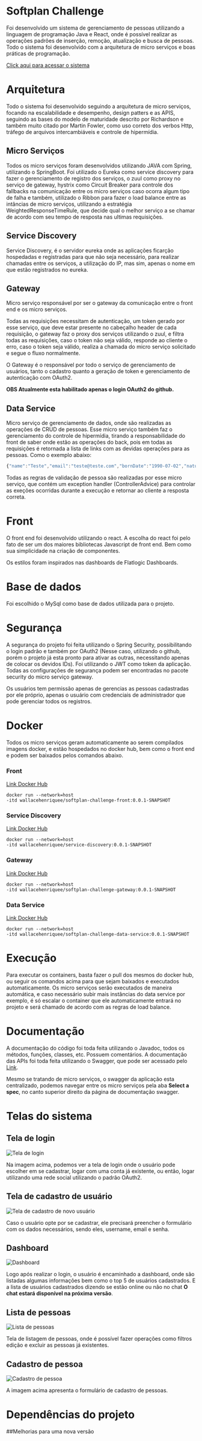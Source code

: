 # Softplan Challenge
Foi desenvolvido um sistema de gerenciamento de pessoas utilizando a linguagem de programação Java e React, onde é possível
realizar as operações padrões de inserção, remoção, atualização e busca de pessoas. 
Todo o sistema foi desenvolvido com a arquitetura de micro serviços e boas práticas de programação.


[Click aqui para acessar o sistema](http://165.227.3.54:3000)


# Arquitetura
Todo o sistema foi desenvolvido seguindo a arquitetura de micro serviços, focando na escalabilidade e desempenho, design patters e as APIS, seguindo as bases do modelo 
de maturidade descrito por Richardson e também muito citado por Martin Fowler, como uso correto dos verbos Http, tráfego de arquivos intercambiáveis
e controle de hipermídia.

## Micro Serviços
Todos os micro serviços foram desenvolvidos utilizando JAVA com Spring, utilizando o SpringBoot. 
Foi utilizado o Eureka como service discovery para fazer o gerenciamento de registro dos serviços, o zuul
como proxy no serviço de gateway, hystrix como Circuit Breaker para controle dos fallbacks na comunicação
entre os micro serviços caso ocorra algum tipo de falha e também, utilizado o Ribbon para fazer o load balance entre 
as intâncias de micro serviços, utilizando a estratégia WeightedResponseTimeRule, que decide qual o melhor serviço a se 
chamar de acordo com seu tempo de resposta nas ultimas requisições. 

## Service Discovery
Service Discovery, é o servidor eureka onde as aplicações ficarção hospedadas e registradas para que não seja necessário,
para realizar chamadas entre os serviços, a utilização do IP, mas sim, apenas o nome em que estão registrados no eureka.

## Gateway
Micro serviço responsável por ser o gateway da comunicação entre o front end e os micro serviços. 

Todas as requisições necessitam de autenticação, um token gerado por esse serviço, que deve estar presente no cabeçalho 
header de cada requisição, o gateway faz o proxy dos serviços utilizando o zuul, e filtra todas as requisições, caso o token
não seja válido, responde ao cliente o erro, caso o token seja válido, realiza a chamada do micro serviço solicitado e segue o fluxo normalmente.

O Gateway é o responsável por todo o serviço de gerenciamento de usuários, tanto o cadastro quanto a geração de token e gerenciamento
de autenticação com OAuth2.

**OBS Atualmente esta habilitado apenas o login OAuth2 do github.**


## Data Service
Micro serviço de gerenciamento de dados, onde são realizadas as operações de CRUD de pessoas. Esse micro serviço também faz
o gerenciamento do controle de hipermídia, tirando a responsabilidade do front de saber onde estão as operações do back, pois
em todas as requisições é retornada a lista de links com as devidas operações para as pessoas. Como o exemplo abaixo:
    
  ```javascript
{"name":"Teste","email":"teste@teste.com","bornDate":"1990-07-02","naturality":"Amsterdam","nacionality":"Holanda","cpf":"125.688.454-56","createdAt":"2019-11-26T00:03:46.739","updatedAt":"2019-11-26T00:03:46.739","sex":1,"_links":{"self":{"href":"http://localhost/api/v1/service/data/persons/4"},"update":{"href":"http://localhost/api/v1/service/data/persons/4"},"delete":{"href":"http://localhost/api/v1/service/data/persons/4"}}}
```
Todas as regras de validação de pessoa são realizadas por esse micro serviço, que contém um exception handler (ControllerAdvice) para controlar
as exeções ocorridas durante a execução e retornar ao cliente a resposta correta.

# Front

O front end foi desenvolvido utilizando o react. A escolha do react foi pelo fato de ser um dos maiores bibliotecas Javascript de front end.
Bem como sua simplicidade na criação de componentes. 

Os estilos foram inspirados nas dashboards de Flatlogic Dashboards.

# Base de dados

Foi escolhido o MySql como base de dados utilizada para o projeto.

# Segurança

A segurança do projeto foi feita utilizando o Spring Security, possibilitando o login padrão e também 
por OAuth2 (Nesse caso, utilizando o github, porém o projeto já esta pronto para ativar as outras, necessitando apenas de colocar
os devidos IDs). Foi utilizando o JWT como token da aplicação. Todas as configurações de segurança
podem ser encontradas no pacote security do micro serviço gateway.

Os usuários tem permissão apenas de gerencias as pessoas cadastradas por ele próprio, apenas o usuário com credenciais
de administrador que pode gerenciar todos os registros.

# Docker
Todos os micro serviços geram automaticamente ao serem compilados imagens docker, e estão hospedados no docker hub, bem 
como o front end e podem ser baixados pelos comandos abaixo.

### Front
[Link Docker Hub](https://hub.docker.com/r/wallacehenriquee/softplan-challenge-front)

    docker run --network=host 
    -itd wallacehenriquee/softplan-challenge-front:0.0.1-SNAPSHOT

### Service Discovery
[Link Docker Hub](https://hub.docker.com/repository/docker/wallacehenriquee/service-discovery)

    docker run --network=host 
    -itd wallacehenriquee/service-discovery:0.0.1-SNAPSHOT

### Gateway
[Link Docker Hub](https://hub.docker.com/repository/docker/wallacehenriquee/softplan-challenge-gateway)

    docker run --network=host 
    -itd wallacehenriquee/softplan-challenge-gateway:0.0.1-SNAPSHOT

### Data Service
[Link Docker Hub](https://hub.docker.com/repository/docker/wallacehenriquee/softplan-challenge-data-service)

    docker run --network=host 
    -itd wallacehenriquee/softplan-challenge-data-service:0.0.1-SNAPSHOT

# Execução

Para executar os containers, basta fazer o pull dos mesmos do docker hub, ou seguir os comandos acima
para que sejam baixados e executados automaticamente. Os micro serviços serão executados de maneira automática, e caso necessário subir 
mais instâncias do data service por exemplo, é só escalar o container que ele automaticamente entrará no projeto
e será chamado de acordo com as regras de load balance.

# Documentação

A documentação do código foi toda feita utilizando o Javadoc, todos os métodos, funções, classes, etc. Possuem comentários.
A documentação das APIs foi toda feita utilizando o Swagger, que pode ser acessado pelo [Link](http://165.227.3.54:2207/swagger-ui.html).

Mesmo se tratando de micro serviços, o swagger da aplicação esta centralizado, podemos navegar entre os micro serviços 
pela aba **Select a spec**, no canto superior direito da página de documentação swagger.


# Telas do sistema
## Tela de login
![Tela de login](/imagens/login.png)

Na imagem acima, podemos ver a tela de login onde o usuário pode escolher em 
se cadastrar, logar com uma conta já existente, ou então, logar utilizando uma rede social
utilizando o padrão OAuth2.

## Tela de cadastro de usuário
![Tela de cadastro de novo usuário](/imagens/cadastro.png)

Caso o usuário opte por se cadastrar, ele precisará preencher o formulário
com os dados necessários, sendo eles, username, email e senha.


## Dashboard
![Dashboard](/imagens/dashboard.png)

Logo após realizar o login, o usuário é encaminhado a dashboard, onde são listadas algumas informações
bem como o top 5 de usuários cadastrados. E a lista de usuários cadastrados dizendo se estão online ou não
no chat **O chat estará disponível na próxima versão**.

## Lista de pessoas
![Lista de pessoas](/imagens/lista_pessoas.png)

Tela de listagem de pessoas, onde é possível fazer operações como filtros
edição e excluir as pessoas já existentes.


## Cadastro de pessoa
![Cadastro de pessoa](/imagens/cadastro_nova_pessoa.png)

A imagem acima apresenta o formulário de cadastro de pessoas.

# Dependências do projeto


##Melhorias para uma nova versão